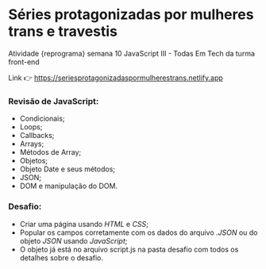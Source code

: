 # Séries protagonizadas por mulheres trans e travestis
Atividade {reprograma} semana 10 JavaScript III - Todas Em Tech da turma front-end

Link :point_right: https://seriesprotagonizadaspormulherestrans.netlify.app

### Revisão de JavaScript: 
* Condicionais;
* Loops;
* Callbacks;
* Arrays;
* Métodos de Array;
* Objetos;
* Objeto Date e seus métodos;
* JSON;
* DOM e manipulação do DOM.

### Desafio:
* Criar uma página usando *HTML* e *CSS*; 
* Popular os campos corretamente com os dados do arquivo *.JSON* ou do objeto *JSON* usando *JavaScript*;
* O objeto já está no arquivo script.js na pasta desafio com todos os detalhes sobre o desafio.

